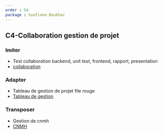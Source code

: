 ```yaml
---
order : 54
package : Soufiane-Boukhar
---
```


## C4-Collaboration gestion de projet

### Imiter
- Test collaboration backend, unit test, frontend, rapport, presentation
- [collaboration](https://github.com/solicoders/Prototype_Boukhar_Soufiane)
  
### Adapter

- Tableau de gestion de projet file rouge 
- [Tableau de gestion](https://github.com/orgs/cnmh/projects/25)

### Transposer

- Gestion de cnmh
- [CNMH](https://github.com/orgs/cnmh/projects/16)